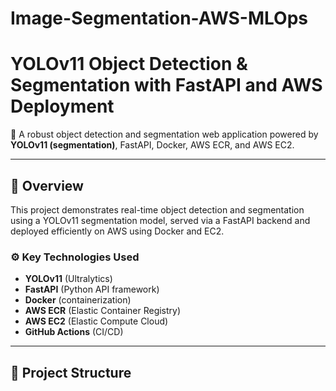 # Image-Segmentation-AWS-MLOps

# YOLOv11 Object Detection & Segmentation with FastAPI and AWS Deployment

🚀 A robust object detection and segmentation web application powered by **YOLOv11 (segmentation)**, FastAPI, Docker, AWS ECR, and AWS EC2.

---

## 🌟 Overview
This project demonstrates real-time object detection and segmentation using a YOLOv11 segmentation model, served via a FastAPI backend and deployed efficiently on AWS using Docker and EC2.

### ⚙️ **Key Technologies Used**
- **YOLOv11** (Ultralytics)
- **FastAPI** (Python API framework)
- **Docker** (containerization)
- **AWS ECR** (Elastic Container Registry)
- **AWS EC2** (Elastic Compute Cloud)
- **GitHub Actions** (CI/CD)

---

## 🎯 Project Structure
